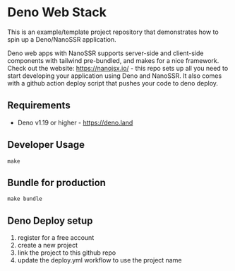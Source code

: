 # Deno Web Stack

This is an example/template project repository that demonstrates how to spin up
a Deno/NanoSSR application.

Deno web apps with NanoSSR supports server-side and client-side components with
tailwind pre-bundled, and makes for a nice framework. Check out the website:
https://nanojsx.io/ - this repo sets up all you need to start developing your
application using Deno and NanoSSR. It also comes with a github action deploy
script that pushes your code to deno deploy.

## Requirements

- Deno v1.19 or higher - https://deno.land

## Developer Usage

```
make
```

## Bundle for production

```
make bundle
```

## Deno Deploy setup

1. register for a free account
2. create a new project
3. link the project to this github repo
4. update the deploy.yml workflow to use the project name
